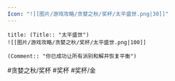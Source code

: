 ```yaml
---
Icon: "![[图片/游戏攻略/贪婪之秋/奖杯/太平盛世.png|30]]"
---
```

```ad-common-gold-trophy
title: (Title:: "太平盛世")
![[图片/游戏攻略/贪婪之秋/奖杯/太平盛世.png|100]]

(Comment:: "你已成功让所有派别和解并恢复平衡")
```

#贪婪之秋/奖杯 #奖杯 #奖杯/金
